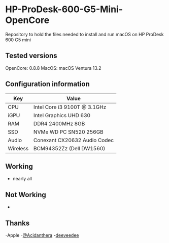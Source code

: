 # HP-ProDesk-600-G5-Mini-OpenCore

Repository to hold the files needed to install and run macOS on HP ProDesk 600 G5 mini

## Tested versions
OpenCore: 0.8.8
MacOS: macOS Ventura 13.2

## Configuration information
Key | Value
--- | ---
CPU | Intel Core i3 9100T @ 3.1GHz
iGPU | Intel Graphics UHD 630
RAM | DDR4 2400MHz 8GB
SSD | NVMe WD PC SN520 256GB
Audio | Conexant CX20632 Audio Codec
Wireless | BCM94352Zz (Dell DW1560)

## Working
- nearly all

## Not Working
-

## Thanks
-Apple
-[@Acidanthera](https://github.com/acidanthera)
-[deeveedee](https://www.insanelymac.com/forum/topic/343937-guide-catalina-big-sur-monterey-ventura-on-hp-elitedesk-800-g4g5-mini-the-perfect-macmini81-hackintosh/)
